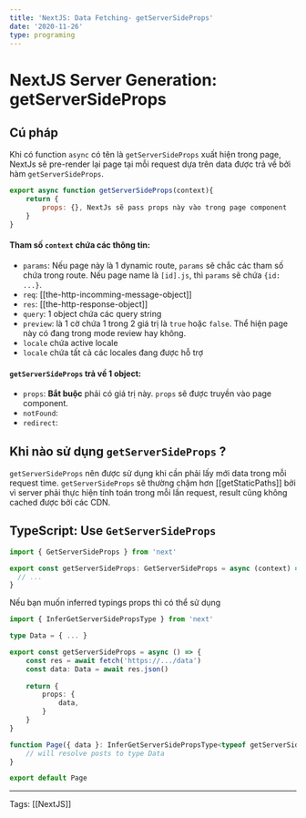 ```yaml
---
title: 'NextJS: Data Fetching- getServerSideProps'
date: '2020-11-26'
type: programing
---
```


# NextJS Server Generation: getServerSideProps

## Cú pháp
Khi có function `async` có tên là `getServerSideProps` xuất hiện trong page, NextJs sẽ pre-render lại page tại mỗi request dựa trên data được trả về bởi hàm `getServerSideProps`. 
```javascript
export async function getServerSideProps(context){
	return {
		props: {}, NextJs sẽ pass props này vào trong page component
	}
}

```
#### Tham số `context` chứa các thông tin: 
- `params`:  Nếu page này là 1 dynamic route, `params` sẽ chắc các tham số chứa trong route. Nếu page name là `[id].js`, thì `params` sẽ chứa `{id: ...}`. 
- `req`: [[the-http-incomming-message-object]]
- `res`: [[the-http-response-object]]
- `query`:  1 object chứa các query string
- `preview`: là 1 cờ chứa 1 trong 2 giá trị là `true` hoặc `false`. Thể hiện page này có đang trong mode review hay không.
- `locale` chứa active locale
- `locale` chứa tất cả các locales đang được hỗ trợ

#### `getServerSideProps` trả về 1 object:
- `props`: **Bắt buộc**  phải có giá trị này. `props` sẽ được truyền vào page component.
- `notFound`: 
- `redirect`: 

## Khi nào sử dụng `getServerSideProps` ?
`getServerSideProps` nên được sử dụng khi cần phải lấy  mới data trong mỗi request time. `getServerSideProps` sẽ thường chậm hơn [[getStaticPaths]] bởi vì server phải thực hiện tính toán trong mỗi lần request, result cũng không cached được bởi các CDN.
## TypeScript: Use `GetServerSideProps`
```ts
import { GetServerSideProps } from 'next'

export const getServerSideProps: GetServerSideProps = async (context) => {
  // ...
}
```
Nếu bạn muốn inferred typings props thì có thể sử dụng
```ts
import { InferGetServerSidePropsType } from 'next'

type Data = { ... }

export const getServerSideProps = async () => {
	const res = await fetch('https://.../data')
	const data: Data = await res.json()
	
	return {
		props: {
			data, 
		}
	}
}

function Page({ data }: InferGetServerSidePropsType<typeof getServerSideProps ) {
	// will resolve posts to type Data
}

export default Page
```

---
Tags: [[NextJS]]